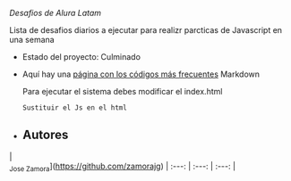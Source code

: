 <em>Desafios de Alura Latam</em>

Lista de desafios diarios a ejecutar para realizr parcticas de Javascript en una semana

- Estado del proyecto: Culminado

- Aquí hay una [página con los códigos más frecuentes](https://en.support.wordprss.com/markdown-quick-reference/) Markdown

  Para ejecutar el sistema debes modificar el index.html

  ```Sustituir el Js en el html ```

- ## Autores

| <br><sub>Jose Zamora</sub>](https://github.com/zamorajg) | :---: | :---: | :---: |
